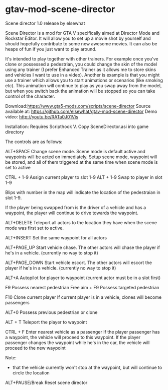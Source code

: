 # gtav-mod-scene-director
Scene director 1.0 release by elsewhat

Scene Director is a mod for GTA V specifically aimed at Director Mode and Rockstar Editor. It will allow you to set up a movie shot by yourself and should hopefully contribute to some new awesome movies. It can also be heaps of fun if you just want to play around.

It's intended to play together with other trainers. For example once you've clone or possessed a pedestrian, you could change the skin of the model using any trainer (I prefer Enhanced Trainer as it allows me to store skins and vehicles I want to use in a video). Another is example is that you might use a trainer which allows you to start animations or scenarios (like smoking etc). This animation will continue to play as you swap away from the model, but when you switch back the animation will be stopped so you can take control of the character.

Download:https://www.gta5-mods.com/scripts/scene-director
Source available at: https://github.com/elsewhat/gtav-mod-scene-director
Demo video: http://youtu.be/RATa0J01Vis


Installation: Requires Scripthook V. Copy SceneDirector.asi into game directory

The controls are as follows:

ALT+SPACE
Change scene mode. Scene mode is default active and waypoints will be acted on immediately. Setup scene mode, waypoint will be stored, and all of them triggered at the same time when scene mode is set to active

CTRL + 1-9 Assign current player to slot 1-9
ALT + 1-9 Swap to player in slot 1-9

Blips with number in the map will indicate the location of the pedestraian in slot 1-9.

If the player being swapped from is the driver of a vehicle and has a waypoint, the player will continue to drive towards the waypoint.

ALT+DELETE
Teleport all actors to the location they have when the scene mode was first set to active.

ALT+INSERT
Set the same waypoint for all actors

ALT+PAGE_UP
Start vehicle chase. The other actors will chase the player if he's in a vehicle.
(currently no way to stop it)

ALT+PAGE_DOWN
Start vehicle escort. The other actors will escort the player if he's in a vehicle.
(currently no way to stop it)

ALT+A
Autopilot for player to waypoint (current actor must be in a slot first)

F9 Possess nearest pedestrian
Free aim + F9 Possess targeted pedestrian

F10 Clone current player
If current player is in a vehicle, clones will become passengers

ALT+0 Possess previous pedestrian or clone

ALT + T Teleport the player to waypoint

CTRL + F Enter nearest vehicle as a passenger
If the player passenger has a waypoint, the vehicle will proceed to this waypoint. 
If the player passenger changes the waypoint while he's in the car, the vehicle will proceed to the new waypoint

Note: 
- that the vehicle currently won't stop at the waypoint, but will continue to circle the location 

ALT+PAUSE/Break
Reset scene director